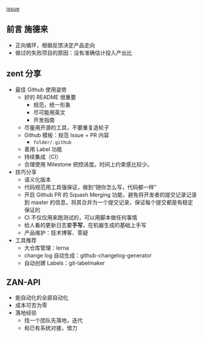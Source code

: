 [issue](https://api.github.com/repos/hoperyy/blog/issues/107)

## 前言 施德来

+   正向循环，根据反馈决定产品走向
+   做过的失败项目的原因：没有准确估计投入产出比

## zent 分享

+   最佳 Github 使用姿势
    +   好的 README 很重要
        +   规范，统一形象
        +   尽可能用英文
        +   开发指南
    +   尽量用开源的工具，不要重复造轮子
    +   Github 模板：规范 Issue + PR 内容
        +   `folder/.github`
    +   善用 Label 功能
    +   持续集成（CI）
    +   合理使用 Milestone 把控进度。时间上约束感比较少。
+   技巧分享
    +   语义化版本
    +   代码规范用工具强保证，做到“随你怎么写，代码都一样”
    +   开启 Github PR 的 Squash Merging 功能，避免将开发者的提交记录记录到 master 的信息，将其合并为一个提交记录，保证每个提交都是有稳定保证的
    +   CI 不仅仅用来跑测试的，可以用脚本做任何事情
    +   给人看的更新日志要**手写**，在机器生成的基础上手写
    +   产品维护：技术博客、答疑
+   工具推荐
    +   大仓库管理：lerna
    +   change log 自动生成：github-changelog-generator
    +   自动创建 Labels：git-labelmaker

## ZAN-API

+   能自动化的全部自动化
+   成本可否为零
+   落地经验
    +   找一个团队先落地，迭代
    +   和已有系统对接，借力